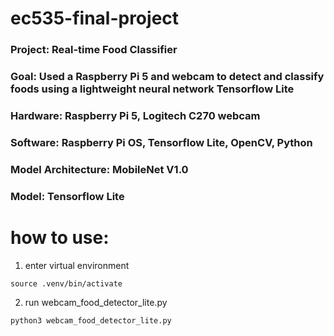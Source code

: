 # ec535-final-project

### Project: Real-time Food Classifier 

### Goal: Used a Raspberry Pi 5 and webcam to detect and classify foods using a lightweight neural network Tensorflow Lite

### Hardware: Raspberry Pi 5, Logitech C270 webcam

### Software: Raspberry Pi OS, Tensorflow Lite, OpenCV, Python

### Model Architecture: MobileNet V1.0
### Model: Tensorflow Lite

# how to use:

1. enter virtual environment 
```
source .venv/bin/activate
```

2. run webcam_food_detector_lite.py
```
python3 webcam_food_detector_lite.py
```
